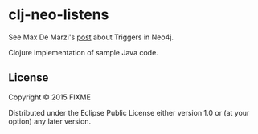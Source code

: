 # clj-neo-listens

See Max De Marzi's [post](http://maxdemarzi.com/2015/03/25/triggers-in-neo4j/) about Triggers in Neo4j.

Clojure implementation of sample Java code.



## License

Copyright © 2015 FIXME

Distributed under the Eclipse Public License either version 1.0 or (at
your option) any later version.
